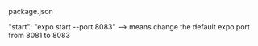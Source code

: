 package.json

"start": "expo start --port 8083" --> means change the default expo port from 8081 to 8083
